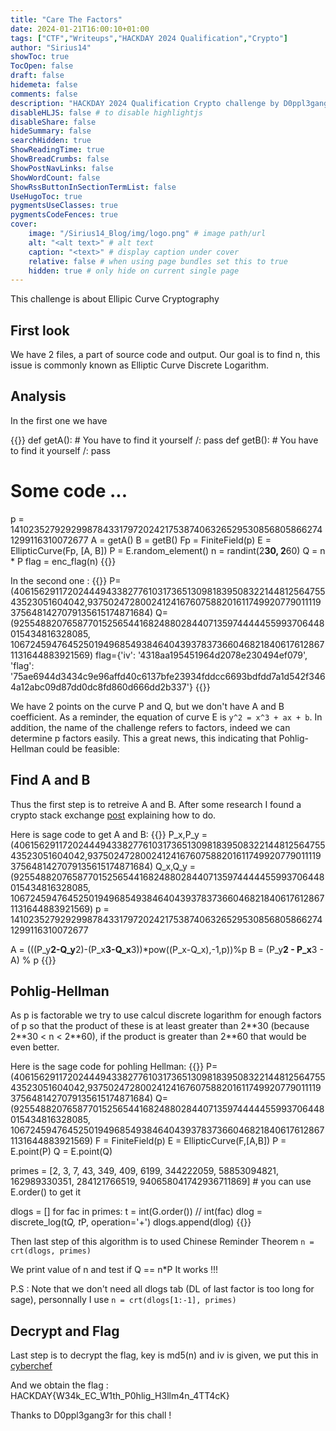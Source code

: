 ```yaml
---
title: "Care The Factors"
date: 2024-01-21T16:00:10+01:00
tags: ["CTF","Writeups","HACKDAY 2024 Qualification","Crypto"]
author: "Sirius14"
showToc: true
TocOpen: false
draft: false
hidemeta: false
comments: false
description: "HACKDAY 2024 Qualification Crypto challenge by D0ppl3gang3r"
disableHLJS: false # to disable highlightjs
disableShare: false
hideSummary: false
searchHidden: true
ShowReadingTime: true
ShowBreadCrumbs: false
ShowPostNavLinks: false
ShowWordCount: false
ShowRssButtonInSectionTermList: false
UseHugoToc: true
pygmentsUseClasses: true
pygmentsCodeFences: true
cover:
    image: "/Sirius14_Blog/img/logo.png" # image path/url
    alt: "<alt text>" # alt text
    caption: "<text>" # display caption under cover
    relative: false # when using page bundles set this to true
    hidden: true # only hide on current single page
---
```


This challenge is about Ellipic Curve Cryptography

## First look

We have 2 files, a part of source code and output. Our goal is to find n, this issue is commonly known as Elliptic Curve Discrete Logarithm.

## Analysis

In the first one we have

{{<highlight txt>}}
def getA():
    # You have to find it yourself /:
    pass
def getB():
    # You have to find it yourself /:
    pass

# Some code ...

p = 1410235279292998784331797202421753874063265295308568058662741299116310072677
A = getA()
B = getB()
Fp = FiniteField(p)
E = EllipticCurve(Fp, [A, B])
P = E.random_element()
n = randint(2**30, 2**60)
Q = n * P
flag = enc_flag(n)
{{</highlight>}}

In the second one :
{{<highlight txt>}}
P=(406156291172024449433827761031736513098183950832214481256475543523051604042,937502472800241241676075882016117499207790111193756481427079135615174871684)
Q=(92554882076587701525654416824880284407135974444455993706448015434816328085, 1067245947645250194968549384640439378373660468218406176128671131644883921569)
flag={'iv': '4318aa195451964d2078e230494ef079', 'flag': '75ae6944d3434c9e96affd40c6137bfe23934fddcc6693bdfdd7a1d542f3464a12abc09d87dd0dc8fd860d666dd2b337'}
{{</highlight>}}

We have 2 points on the curve P and Q, but we don't have A and B coefficient. As a reminder, the equation of curve E is `y^2 = x^3 + ax + b`. In addition, the name of the challenge refers to factors, indeed we can determine p factors easily. This a great news, this indicating that Pohlig-Hellman could be feasible:

## Find A and B

Thus the first step is to retreive A and B. After some research I found a crypto stack exchange [post](https://crypto.stackexchange.com/questions/97811/find-elliptic-curve-parameters-a-and-b-given-two-points-on-the-curve) explaining how to do.

Here is sage code to get A and B:
{{<highlight txt>}}
P_x,P_y =(406156291172024449433827761031736513098183950832214481256475543523051604042,937502472800241241676075882016117499207790111193756481427079135615174871684)
Q_x,Q_y =(92554882076587701525654416824880284407135974444455993706448015434816328085, 1067245947645250194968549384640439378373660468218406176128671131644883921569)
p = 1410235279292998784331797202421753874063265295308568058662741299116310072677

A = (((P_y**2-Q_y**2)-(P_x**3-Q_x**3))*pow((P_x-Q_x),-1,p))%p
B = (P_y**2 - P_x**3 - A) % p
{{</highlight>}}

## Pohlig-Hellman

As p is factorable we try to use calcul discrete logarithm for enough factors of p so that the product of these is at least greater than 2**30 (because 2\*\*30 < n < 2\*\*60), if the product is greater than 2\*\*60 that would be even better.

Here is the sage code for pohling Hellman:
{{<highlight txt>}}
P=(406156291172024449433827761031736513098183950832214481256475543523051604042,937502472800241241676075882016117499207790111193756481427079135615174871684)
Q=(92554882076587701525654416824880284407135974444455993706448015434816328085, 1067245947645250194968549384640439378373660468218406176128671131644883921569)
F = FiniteField(p)
E = EllipticCurve(F,[A,B])
P = E.point(P)
Q = E.point(Q)

primes = [2, 3, 7, 43, 349, 409, 6199, 344222059, 58853094821, 162989330351, 284121766519, 940658041742936711869] # you can use E.order() to get it

dlogs = []
for fac in primes:
    t = int(G.order()) // int(fac)
    dlog = discrete_log(t*Q, t*P, operation='+')
    dlogs.append(dlog)
{{</highlight>}}

Then last step of this algorithm is to used Chinese Reminder Theorem
`n = crt(dlogs, primes)`

We print value of n and test if Q == n*P
It works !!!

P.S : Note that we don't need all dlogs tab (DL of last factor is too long for sage), personnally I use `n = crt(dlogs[1:-1], primes)`

## Decrypt and Flag

Last step is to decrypt the flag, key is md5(n) and iv is given, we put this in [cyberchef](https://gchq.github.io/CyberChef/#recipe=AES_Decrypt(%7B'option':'Hex','string':'08fac709549765925a1b15738de81fda'%7D,%7B'option':'Hex','string':'4318aa195451964d2078e230494ef079'%7D,'CBC','Hex','Raw',%7B'option':'Hex','string':''%7D,%7B'option':'Hex','string':''%7D)&input=NzVhZTY5NDRkMzQzNGM5ZTk2YWZmZDQwYzYxMzdiZmUyMzkzNGZkZGNjNjY5M2JkZmRkN2ExZDU0MmYzNDY0YTEyYWJjMDlkODdkZDBkYzhmZDg2MGQ2NjZkZDJiMzM3)

And we obtain the flag : HACKDAY{W34k_EC_W1th_P0hlig_H3llm4n_4TT4cK}

Thanks to D0ppl3gang3r for this chall !